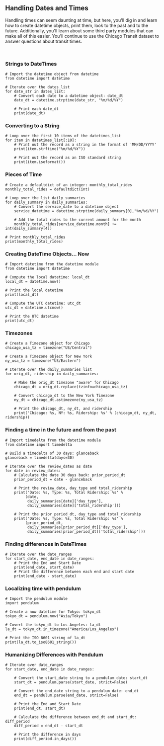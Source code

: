 ## Handling Dates and Times

Handling times can seem daunting at time, but here, you'll dig in and learn how to create datetime objects, print them, look to the past and to the future. Additionally, you'll learn about some third party modules that can make all of this easier. You'll continue to use the Chicago Transit dataset to answer questions about transit times.

<br>

### Strings to DateTimes

```
# Import the datetime object from datetime
from datetime import datetime

# Iterate over the dates_list 
for date_str in dates_list:
    # Convert each date to a datetime object: date_dt
    date_dt = datetime.strptime(date_str, "%m/%d/%Y")
    
    # Print each date_dt
    print(date_dt)
```

### Converting to a String

```
# Loop over the first 10 items of the datetimes_list
for item in datetimes_list[:10]:
    # Print out the record as a string in the format of 'MM/DD/YYYY'
    print(item.strftime("%m/%d/%Y"))
    
    # Print out the record as an ISO standard string
    print(item.isoformat())
```

### Pieces of Time

```
# Create a defaultdict of an integer: monthly_total_rides
monthly_total_rides = defaultdict(int)

# Loop over the list daily_summaries
for daily_summary in daily_summaries:
    # Convert the service_date to a datetime object
    service_datetime = datetime.strptime(daily_summary[0],"%m/%d/%Y")

    # Add the total rides to the current amount for the month
    monthly_total_rides[service_datetime.month] += int(daily_summary[4])
    
# Print monthly_total_rides
print(monthly_total_rides)
```

### Creating DateTime Objects... Now

```
# Import datetime from the datetime module
from datetime import datetime

# Compute the local datetime: local_dt
local_dt = datetime.now()

# Print the local datetime
print(local_dt)

# Compute the UTC datetime: utc_dt
utc_dt = datetime.utcnow()

# Print the UTC datetime
print(utc_dt)
```

### Timezones

```
# Create a Timezone object for Chicago
chicago_usa_tz = timezone("US/Central")

# Create a Timezone object for New York
ny_usa_tz = timezone("US/Eastern")

# Iterate over the daily_summaries list
for orig_dt, ridership in daily_summaries:

    # Make the orig_dt timezone "aware" for Chicago
    chicago_dt = orig_dt.replace(tzinfo=chicago_usa_tz)
    
    # Convert chicago_dt to the New York Timezone
    ny_dt = chicago_dt.astimezone(ny_usa_tz)
    
    # Print the chicago_dt, ny_dt, and ridership
    print('Chicago: %s, NY: %s, Ridership: %s' % (chicago_dt, ny_dt, ridership))
```

### Finding a time in the future and from the past

```
# Import timedelta from the datetime module
from datetime import timedelta

# Build a timedelta of 30 days: glanceback
glanceback = timedelta(days=30)

# Iterate over the review_dates as date
for date in review_dates:
    # Calculate the date 30 days back: prior_period_dt
    prior_period_dt = date - glanceback
    
    # Print the review_date, day_type and total_ridership
    print('Date: %s, Type: %s, Total Ridership: %s' %
         (date, 
          daily_summaries[date]['day_type'], 
          daily_summaries[date]['total_ridership']))

    # Print the prior_period_dt, day_type and total_ridership
    print('Date: %s, Type: %s, Total Ridership: %s' %
         (prior_period_dt, 
          daily_summaries[prior_period_dt]['day_type'], 
          daily_summaries[prior_period_dt]['total_ridership']))
```

### Finding differences in DateTimes

```
# Iterate over the date_ranges
for start_date, end_date in date_ranges:
    # Print the End and Start Date
    print(end_date, start_date)
    # Print the difference between each end and start date
    print(end_date - start_date)
```

### Localizing time with pendulum

```
# Import the pendulum module
import pendulum

# Create a now datetime for Tokyo: tokyo_dt
tokyo_dt = pendulum.now("Asia/Tokyo")

# Covert the tokyo_dt to Los Angeles: la_dt
la_dt = tokyo_dt.in_timezone("America/Los_Angeles")

# Print the ISO 8601 string of la_dt
print(la_dt.to_iso8601_string())
```

### Humanizing Differences with Pendulum

```
# Iterate over date_ranges
for start_date, end_date in date_ranges:

    # Convert the start_date string to a pendulum date: start_dt 
    start_dt = pendulum.parse(start_date, strict=False)
    
    # Convert the end_date string to a pendulum date: end_dt 
    end_dt = pendulum.parse(end_date, strict=False)
    
    # Print the End and Start Date
    print(end_dt, start_dt)
    
    # Calculate the difference between end_dt and start_dt: diff_period
    diff_period = end_dt - start_dt
    
    # Print the difference in days
    print(diff_period.in_days())
```